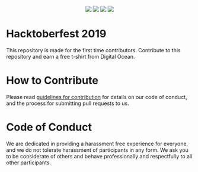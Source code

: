 <p align="center">
          <img src="https://img.shields.io/github/issues/Harshsngh07/Simple-Hacktoberfest2019?style=flat-square"> <img src="https://img.shields.io/github/forks/Harshsngh07/Simple-Hacktoberfest2019?style=social">
<img src="https://img.shields.io/github/stars/Harshsngh07/Simple-Hacktoberfest2019">
                                                                    <img src="https://img.shields.io/github/license/Harshsngh07/Simple-Hacktoberfest2019"></p>


# Hacktoberfest 2019

This repository is made for the first time contributors. Contribute to this repository and earn a free t-shirt from Digital Ocean.

# How to Contribute

Please read [guidelines for contribution](./CONTRIBUTING.md) for details on our code of conduct, and the process for submitting pull requests to us.


# Code of Conduct

We are dedicated in providing a harassment­ free experience for everyone, and we do not tolerate harassment of participants in any form. We ask you to be considerate of others and behave professionally and respectfully to all other participants. 
